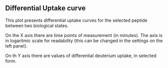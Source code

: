 ## Differential Uptake curve 

This plot presents differential uptake curves for the selected peptide between two biological states. 

On the X axis there are time points of measurement (in minutes). The axis is in logaritmic scale for readability (this can be changed in the settings on the left panel). 

On th Y axis there are values of differential deuterium uptake, in selected form.
